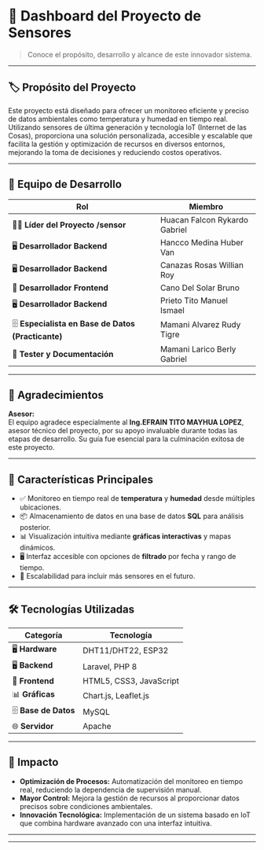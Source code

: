 # 🌱 **Dashboard del Proyecto de Sensores**  
> Conoce el propósito, desarrollo y alcance de este innovador sistema.  

---

## 🏷️ **Propósito del Proyecto**  
Este proyecto está diseñado para ofrecer un monitoreo eficiente y preciso de datos ambientales como temperatura y humedad en tiempo real. Utilizando sensores de última generación y tecnología IoT (Internet de las Cosas), proporciona una solución personalizada, accesible y escalable que facilita la gestión y optimización de recursos en diversos entornos, mejorando la toma de decisiones y reduciendo costos operativos.

---
## 👥 **Equipo de Desarrollo**  

| **Rol**                            | **Miembro**                          |
|------------------------------------|--------------------------------------|
| 🧑‍💻 **Líder del Proyecto /sensor**   | Huacan Falcon Rykardo Gabriel     |
| 🖥️ **Desarrollador Backend**        | Hancco Medina Huber Van           |
| 🖥️ **Desarrollador Backend**        | Canazas Rosas Willian Roy           |
| 🎨 **Desarrollador Frontend**       | Cano Del Solar Bruno                |
| 🖥️ **Desarrollador Backend**        | Prieto Tito Manuel Ismael           |
| 🗄️ **Especialista en Base de Datos (Practicante)** | Mamani Alvarez Rudy Tigre  |
| 📝 **Tester y Documentación**       | Mamani Larico Berly Gabriel         |

---

## 🤝 **Agradecimientos**  

**Asesor:**  
El equipo agradece especialmente al **Ing.EFRAIN TITO MAYHUA LOPEZ**, asesor técnico del proyecto, por su apoyo invaluable durante todas las etapas de desarrollo. Su guía fue esencial para la culminación exitosa de este proyecto.


---

## 🎯 **Características Principales**  
- ✅ Monitoreo en tiempo real de **temperatura** y **humedad** desde múltiples ubicaciones.  
- 📦 Almacenamiento de datos en una base de datos **SQL** para análisis posterior.  
- 📊 Visualización intuitiva mediante **gráficas interactivas** y mapas dinámicos.  
- 🖥️ Interfaz accesible con opciones de **filtrado** por fecha y rango de tiempo.  
- 🔧 Escalabilidad para incluir más sensores en el futuro.  

---

## 🛠️ **Tecnologías Utilizadas**  
| **Categoría**       | **Tecnología**                 |
|----------------------|--------------------------------|
| 🖥️ **Hardware**      | DHT11/DHT22, ESP32            |
| 🖥️ **Backend**       | Laravel, PHP 8                |
| 🎨 **Frontend**      | HTML5, CSS3, JavaScript       |
| 📊 **Gráficas**      | Chart.js, Leaflet.js          |
| 🗄️ **Base de Datos** | MySQL                         |
| 🌐 **Servidor**      | Apache                        |

---

## 🚀 **Impacto**

- **Optimización de Procesos:** Automatización del monitoreo en tiempo real, reduciendo la dependencia de supervisión manual.
- **Mayor Control:** Mejora la gestión de recursos al proporcionar datos precisos sobre condiciones ambientales.
- **Innovación Tecnológica:** Implementación de un sistema basado en IoT que combina hardware avanzado con una interfaz intuitiva.
---

---
